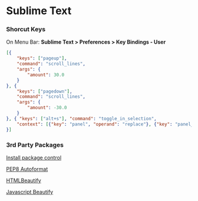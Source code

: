 # Sublime Text

### Shorcut Keys

On Menu Bar: **Sublime Text > Preferences > Key Bindings - User**

```json
[{
    "keys": ["pageup"],
    "command": "scroll_lines",
    "args": {
        "amount": 30.0
    }
}, {
    "keys": ["pagedown"],
    "command": "scroll_lines",
    "args": {
        "amount": -30.0
    }
}, { "keys": ["alt+s"], "command": "toggle_in_selection",
    "context": [{"key": "panel", "operand": "replace"}, {"key": "panel_has_focus"}]
}]
```

### 3rd Party Packages

[Install package control](https://packagecontrol.io/installation)

[PEP8 Autoformat](https://packagecontrol.io/packages/Python%20PEP8%20Autoformat)

[HTMLBeautify](https://packagecontrol.io/packages/HTMLBeautify)

[Javascript Beautify](https://packagecontrol.io/packages/Javascript%20Beautify)
